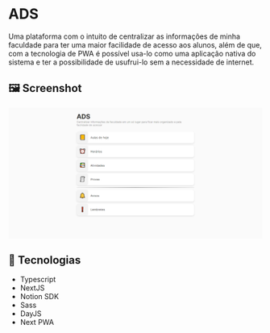 # ADS
Uma plataforma com o intuito de centralizar as informações de minha faculdade para ter uma maior facilidade de acesso aos alunos, além de que, com a tecnologia de PWA é possível usa-lo como uma aplicação nativa do sistema e ter a possibilidade de usufrui-lo sem a necessidade de internet.

## 🖼 Screenshot
<img src="./\.github/screenshot-home.png" align="center">

## 🚀 Tecnologias
 - Typescript
 - NextJS
 - Notion SDK
 - Sass
 - DayJS
 - Next PWA

